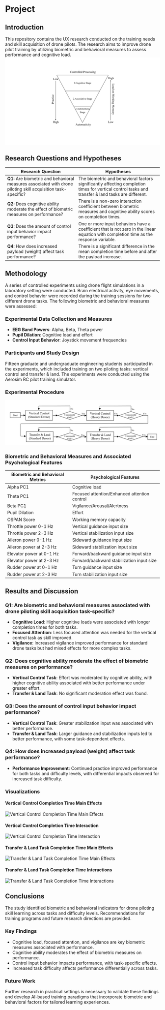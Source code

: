 # Project
## Introduction
This repository contains the UX research conducted on the training needs and skill acquisition of drone pilots. The research aims to improve drone pilot training by utilizing biometric and behavioral measures to assess performance and cognitive load.
![Concept](graph/Concept.jpg)

## Research Questions and Hypotheses
| Research Question | Hypotheses |
| --- | --- |
| **Q1:** Are biometric and behavioral measures associated with drone piloting skill acquisition task-specific? | The biometric and behavioral factors significantly affecting completion times for vertical control tasks and transfer & land tasks are different. |
| **Q2:** Does cognitive ability moderate the effect of biometric measures on performance? | There is a non-zero interaction coefficient between biometric measures and cognitive ability scores on completion times. |
| **Q3:** Does the amount of control input behavior impact performance? | One or more input behaviors have a coefficient that is not zero in the linear equation with completion time as the response variable. |
| **Q4:** How does increased payload (weight) affect task performance? | There is a significant difference in the mean completion time before and after the payload increase. |

## Methodology

A series of controlled experiments using drone flight simulations in a laboratory setting were conducted. Brain electrical activity, eye movements, and control behavior were recorded during the training sessions for two different drone tasks. The following biometric and behavioral measures were assessed:

### Experimental Data Collection and Measures
- **EEG Band Powers**: Alpha, Beta, Theta power
- **Pupil Dilation**: Cognitive load and effort
- **Control Input Behavior**: Joystick movement frequencies

### Participants and Study Design
Fifteen graduate and undergraduate engineering students participated in the experiments, which included training on two piloting tasks: vertical control and transfer & land. The experiments were conducted using the Aerosim RC pilot training simulator.

### Experimental Procedure
![Experimental Procedure](graph/experimental_procedure.JPG)

### Biometric and Behavioral Measures and Associated Psychological Features
| Biometric and Behavioral Metrics | Psychological Features |
| --- | --- |
| Alpha PC1 | Cognitive load |
| Theta PC1 | Focused attention/Enhanced attention control |
| Beta PC1 | Vigilance/Arousal/Alertness |
| Pupil Dilation | Effort |
| OSPAN Score | Working memory capacity |
| Throttle power 0-1 Hz | Vertical guidance input size |
| Throttle power 2-3 Hz | Vertical stabilization input size |
| Aileron power 0-1 Hz | Sideward guidance input size |
| Aileron power at 2-3 Hz | Sideward stabilization input size |
| Elevator power at 0-1 Hz | Forward/backward guidance input size |
| Elevator power at 2-3 Hz | Forward/backward stabilization input size |
| Rudder power at 0-1 Hz | Turn guidance input size |
| Rudder power at 2-3 Hz | Turn stabilization input size |



## Results and Discussion

### Q1: Are biometric and behavioral measures associated with drone piloting skill acquisition task-specific?
- **Cognitive Load**: Higher cognitive loads were associated with longer completion times for both tasks.
- **Focused Attention**: Less focused attention was needed for the vertical control task as skill improved.
- **Vigilance**: Increased vigilance improved performance for standard drone tasks but had mixed effects for more complex tasks.

### Q2: Does cognitive ability moderate the effect of biometric measures on performance?
- **Vertical Control Task**: Effort was moderated by cognitive ability, with higher cognitive ability associated with better performance under greater effort.
- **Transfer & Land Task**: No significant moderation effect was found.

### Q3: Does the amount of control input behavior impact performance?
- **Vertical Control Task**: Greater stabilization input was associated with better performance.
- **Transfer & Land Task**: Larger guidance and stabilization inputs led to better performance, with some task-dependent effects.

### Q4: How does increased payload (weight) affect task performance?
- **Performance Improvement**: Continued practice improved performance for both tasks and difficulty levels, with differential impacts observed for increased task difficulty.

### Visualizations
#### Vertical Control Completion Time Main Effects
![Vertical Control Completion Time Main Effects](path/to/vertical_control_main_effects_image.png)

#### Vertical Control Completion Time Interaction
![Vertical Control Completion Time Interaction](path/to/vertical_control_interaction_image.png)

#### Transfer & Land Task Completion Time Main Effects
![Transfer & Land Task Completion Time Main Effects](path/to/transfer_land_main_effects_image.png)

#### Transfer & Land Task Completion Time Interactions
![Transfer & Land Task Completion Time Interactions](path/to/transfer_land_interactions_image.png)

## Conclusions

The study identified biometric and behavioral indicators for drone piloting skill learning across tasks and difficulty levels. Recommendations for training programs and future research directions are provided.

### Key Findings
- Cognitive load, focused attention, and vigilance are key biometric measures associated with performance.
- Cognitive ability moderates the effect of biometric measures on performance.
- Control input behavior impacts performance, with task-specific effects.
- Increased task difficulty affects performance differentially across tasks.

### Future Work
Further research in practical settings is necessary to validate these findings and develop AI-based training paradigms that incorporate biometric and behavioral factors for tailored learning experiences.

